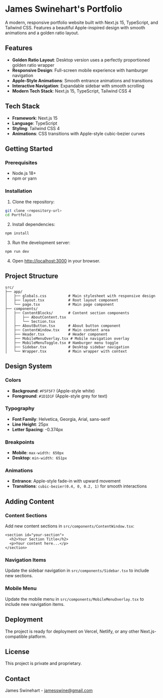 # James Swinehart's Portfolio

A modern, responsive portfolio website built with Next.js 15, TypeScript, and Tailwind CSS. Features a beautiful Apple-inspired design with smooth animations and a golden ratio layout.

## Features

- **Golden Ratio Layout**: Desktop version uses a perfectly proportioned golden ratio wrapper
- **Responsive Design**: Full-screen mobile experience with hamburger navigation
- **Apple-Style Animations**: Smooth entrance animations and transitions
- **Interactive Navigation**: Expandable sidebar with smooth scrolling
- **Modern Tech Stack**: Next.js 15, TypeScript, Tailwind CSS 4

## Tech Stack

- **Framework**: Next.js 15
- **Language**: TypeScript
- **Styling**: Tailwind CSS 4
- **Animations**: CSS transitions with Apple-style cubic-bezier curves

## Getting Started

### Prerequisites

- Node.js 18+ 
- npm or yarn

### Installation

1. Clone the repository:
```bash
git clone <repository-url>
cd Portfolio
```

2. Install dependencies:
```bash
npm install
```

3. Run the development server:
```bash
npm run dev
```

4. Open [http://localhost:3000](http://localhost:3000) in your browser.

## Project Structure

```
src/
├── app/
│   ├── globals.css          # Main stylesheet with responsive design
│   ├── layout.tsx           # Root layout component
│   └── page.tsx             # Main page component
├── components/
│   ├── ContentBlocks/       # Content section components
│   │   ├── AboutContent.tsx
│   │   └── Section.tsx
│   ├── AboutButton.tsx      # About button component
│   ├── ContentWindow.tsx    # Main content area
│   ├── Header.tsx           # Header component
│   ├── MobileMenuOverlay.tsx # Mobile navigation overlay
│   ├── MobileMenuToggle.tsx # Hamburger menu toggle
│   ├── Sidebar.tsx          # Desktop sidebar navigation
│   └── Wrapper.tsx          # Main wrapper with context
```

## Design System

### Colors
- **Background**: `#F5F5F7` (Apple-style white)
- **Foreground**: `#1D1D1F` (Apple-style grey for text)

### Typography
- **Font Family**: Helvetica, Georgia, Arial, sans-serif
- **Line Height**: 25px
- **Letter Spacing**: -0.374px

### Breakpoints
- **Mobile**: `max-width: 650px`
- **Desktop**: `min-width: 651px`

### Animations
- **Entrance**: Apple-style fade-in with upward movement
- **Transitions**: `cubic-bezier(0.4, 0, 0.2, 1)` for smooth interactions

## Adding Content

### Content Sections
Add new content sections in `src/components/ContentWindow.tsx`:

```tsx
<section id="your-section">
  <h2>Your Section Title</h2>
  <p>Your content here...</p>
</section>
```

### Navigation Items
Update the sidebar navigation in `src/components/Sidebar.tsx` to include new sections.

### Mobile Menu
Update the mobile menu in `src/components/MobileMenuOverlay.tsx` to include new navigation items.

## Deployment

The project is ready for deployment on Vercel, Netlify, or any other Next.js-compatible platform.

## License

This project is private and proprietary.

## Contact

James Swinehart - jamesswine@gmail.com
